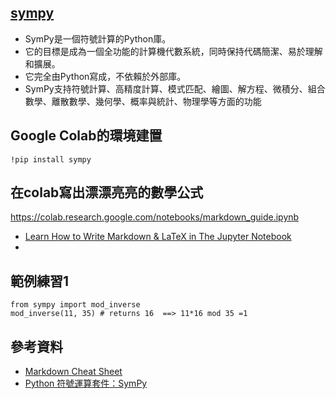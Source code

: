 ## [sympy](https://www.sympy.org/en/index.html)
- SymPy是一個符號計算的Python庫。
- 它的目標是成為一個全功能的計算機代數系統，同時保持代碼簡潔、易於理解和擴展。
- 它完全由Python寫成，不依賴於外部庫。 
- SymPy支持符號計算、高精度計算、模式匹配、繪圖、解方程、微積分、組合數學、離散數學、幾何學、概率與統計、物理學等方面的功能


## Google Colab的環境建置
```
!pip install sympy
```

## 在colab寫出漂漂亮亮的數學公式

https://colab.research.google.com/notebooks/markdown_guide.ipynb

- [Learn How to Write Markdown & LaTeX in The Jupyter Notebook](https://towardsdatascience.com/write-markdown-latex-in-the-jupyter-notebook-10985edb91fd)
- [](https://www.markdownguide.org/cheat-sheet/)

## 範例練習1

```
from sympy import mod_inverse
mod_inverse(11, 35) # returns 16  ==> 11*16 mod 35 =1
```


## 參考資料

- [Markdown Cheat Sheet](https://zh.wikipedia.org/wiki/SymPy)
- [Python 符號運算套件：SymPy](http://keejko.blogspot.com/2018/11/python-sympy.html)
